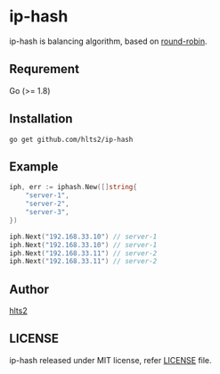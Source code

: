 # ip-hash
ip-hash is balancing algorithm, based on [round-robin](https://github.com/hlts2/round-robin).

## Requrement

Go (>= 1.8)

## Installation

```shell
go get github.com/hlts2/ip-hash
```

## Example
```go
iph, err := iphash.New([]string{
    "server-1",
    "server-2",
    "server-3",
})

iph.Next("192.168.33.10") // server-1
iph.Next("192.168.33.10") // server-1
iph.Next("192.168.33.11") // server-2
iph.Next("192.168.33.11") // server-2
```

## Author
[hlts2](https://github.com/hlts2)

## LICENSE
ip-hash released under MIT license, refer [LICENSE](https://github.com/hlts2/ip-hash/blob/master/LICENSE) file.
